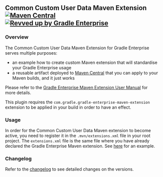 ## Common Custom User Data Maven Extension [![Maven Central](https://img.shields.io/maven-central/v/com.gradle/common-custom-user-data-maven-extension)](https://search.maven.org/artifact/com.gradle/common-custom-user-data-maven-extension) [![Revved up by Gradle Enterprise](https://img.shields.io/badge/Revved%20up%20by-Gradle%20Enterprise-06A0CE?logo=Gradle&labelColor=02303A)](https://ge.gradle.org/scans)

### Overview

The Common Custom User Data Maven Extension for Gradle Enterprise serves multiple purposes:
- an example how to create custom Maven extension that will standardise your Gradle Enterprise usage
- a reusable artifact deployed to [Maven Central](https://search.maven.org/artifact/com.gradle/common-custom-user-data-maven-extension) that you can apply to your Maven builds, and it just works

Please refer to the [Gradle Enterprise Maven Extension User Manual](https://docs.gradle.com/enterprise/maven-extension/#using_the_common_custom_user_data_maven_extension) for more details.

This plugin requires the `com.gradle.gradle-enterprise-maven-extension` extension to be applied in your build in order to have an effect.

### Usage

In order for the Common Custom User Data Maven extension to become active, you need to register it in the `.mvn/extensions.xml` file in your root project. The `extensions.xml` file is the same file where you have already declared the Gradle Enterprise Maven extension. See [here](https://github.com/gradle/gradle-enterprise-build-config-samples/blob/master/common-custom-user-data-maven-extension/.mvn/extensions.xml) for an example.

### Changelog

Refer to the [changelog](https://github.com/gradle/gradle-enterprise-build-config-samples/blob/master/common-custom-user-data-maven-extension/CHANGELOG.md) to see detailed changes on the versions.
